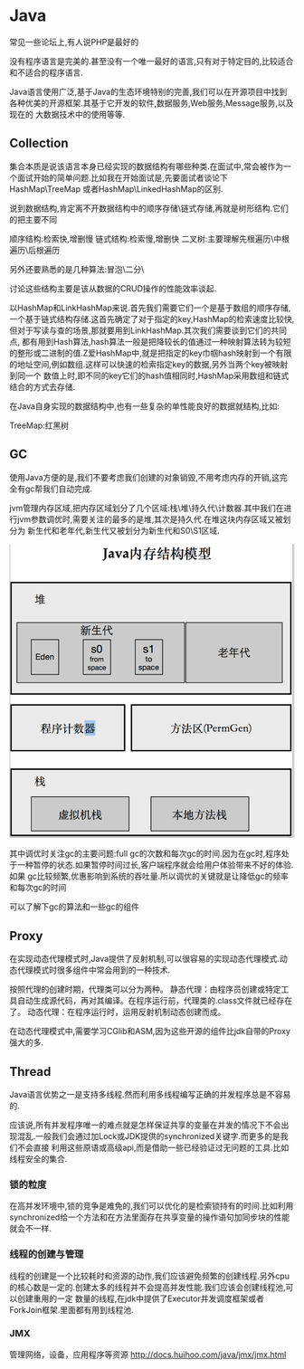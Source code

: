 # Java

常见一些论坛上,有人说PHP是最好的

没有程序语言是完美的.甚至没有一个唯一最好的语言,只有对于特定目的,比较适合和不适合的程序语言.

Java语言使用广泛,基于Java的生态环境特别的完善,我们可以在开源项目中找到各种优美的开源框架.其基于它开发的软件,数据服务,Web服务,Message服务,以及现在的
大数据技术中的使用等等.


## Collection

集合本质是说该语言本身已经实现的数据结构有哪些种类.在面试中,常会被作为一个面试开始的简单问题.比如我在开始面试是,先要面试者谈论下HashMap\TreeMap 或者HashMap\LinkedHashMap的区别.

说到数据结构,肯定离不开数据结构中的顺序存储\链式存储,再就是树形结构.它们的把主要不同

顺序结构:检索快,增删慢
链式结构:检索慢,增删快
二叉树:主要理解先根遍历\中根遍历\后根遍历

另外还要熟悉的是几种算法:冒泡\二分\

讨论这些结构主要是该从数据的CRUD操作的性能效率谈起.

以HashMap和LinkHashMap来说.首先我们需要它们一个是基于数组的顺序存储,一个基于链式结构存储.这首先确定了对于指定的key,HashMap的检索速度比较快,但对于写读与查的场景,那就要用到LinkHashMap.其次我们需要谈到它们的共同点,
都有用到Hash算法,hash算法一般是把降较长的值通过一种映射算法转为较短的整形或二进制的值.Z爱HashMap中,就是把指定的key巾帼hash映射到一个有限的地址空间,例如数组.这样可以快速的检索指定key的数据,另外当两个key被映射到同一个
数值上时,即不同的key它们的hash值相同时,HashMap采用数组和链式结合的方式去存储.


在Java自身实现的数据结构中,也有一些复杂的单性能良好的数据就结构,比如:

TreeMap:红黑树


## GC

使用Java方便的是,我们不要考虑我们创建的对象销毁,不用考虑内存的开销,这完全有gc帮我们自动完成.

jvm管理内存区域,把内存区域划分了几个区域:栈\堆\持久代\计数器.其中我们在进行jvm参数调优时,需要关注的最多的是堆,其次是持久代.在堆这块内存区域又被划分为
新生代和老年代,新生代又被划分为新生代和S0\S1区域.

![jvm内存区域划分](./doc/jvm-memroy.png)

其中调优时关注gc的主要问题:full gc的次数和每次gc的时间.因为在gc时,程序处于一种暂停的状态.如果暂停时间过长,客户端程序就会给用户体验带来不好的体验.如果
gc比较频繁,优惠影响到系统的吞吐量.所以调优的关键就是让降低gc的频率和每次gc的时间

可以了解下gc的算法和一些gc的组件

## Proxy

在实现动态代理模式时,Java提供了反射机制,可以很容易的实现动态代理模式.动态代理模式时很多组件中常会用到的一种技术.

按照代理的创建时期，代理类可以分为两种。
静态代理：由程序员创建或特定工具自动生成源代码，再对其编译。在程序运行前，代理类的.class文件就已经存在了。
动态代理：在程序运行时，运用反射机制动态创建而成。

在动态代理模式中,需要学习CGlib和ASM,因为这些开源的组件比jdk自带的Proxy强大的多.


## Thread

Java语言优势之一是支持多线程.然而利用多线程编写正确的并发程序总是不容易的.

应该说,所有并发程序唯一的难点就是怎样保证共享的变量在并发的情况下不会出现混乱.一般我们会通过加Lock或JDK提供的synchronized关键字.而更多的是我们不会直接
利用这些原语或高级api,而是借助一些已经验证过无问题的工具.比如线程安全的集合.

### 锁的粒度

在高并发环境中,锁的竞争是难免的,我们可以优化的是检索锁持有的时间.比如利用synchronized给一个方法和在方法里面存在共享变量的操作语句加同步块的性能就会不一样.

### 线程的创建与管理

线程的创建是一个比较耗时和资源的动作,我们应该避免频繁的创建线程.另外cpu的核心数是一定的.创建太多的线程并不会提高并发性能.我们应该会创建线程池,可以创建重用的一定
数量的线程,在jdk中提供了Executor并发调度框架或者ForkJoin框架.里面都有用到线程池.


### JMX

管理网络，设备，应用程序等资源
http://docs.huihoo.com/java/jmx/jmx.html












































